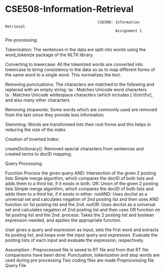 # CSE508-Information-Retrieval
                                              CSE508: Information Retrieval
                                                      Assignment 1
Pre-processing:

Tokenization: 
The sentences in the data are split into words using the word_tokenize package of the NLTK library. 

Converting to lowercase:
All the tokenized words are converted into lowercase to bring consistency in the data so as to map different forms of the same word to a single word. This normalizes the text.

Removing punctuations:
The characters are matched to the following and replaced with an empty string:
\w : Matches Unicode word characters  
\s : Matches Unicode whitespace characters (which includes [ \t\n\r\f\v], and also many other characters

Removing stopwords:
Some words which are commonly used are removed from the text since they provide less information.

Stemming:
Words are transformed into their root forms and this helps in reducing the size of the index.

Creation of Inverted Index: 

createDictionary(): Removed special characters from sentences and created  terms to docID mapping.



Query Processing:

Function Process the given query
AND:  Intersection of the given 2 posting lists
Simple merge algorithm, which compares the docID of both lists and adds them to a third list, if it exists in both.
OR:  Union of the given 2 posting lists
Simple merge algorithm, which compares the docID of both lists and adds them to a third list, if it exists in either.
notAND: Uses doclist as a universal set and calculates negation of 2nd posting list and then uses AND function on 1st posting list and the  2nd.
notOR: Uses doclist as a universal set and calculates negation of 2nd posting list and then uses OR function on 1st posting list and the  2nd.
process: Takes the 2 posting list and boolean expression needed, and applies the appropriate function.

User gives a query and expression as input, sets the first word and extracts its posting list, and loops over the input query and expression. Evaluate the posting lists of each input and evaluate the expression, respectively. 

Assumption : 
Preprocessed file is saved to RT file and from that RT file comparisons have been done.
Punctuation, tokenization and stop words are used during pre processing
Two coding files are made
Preprocessing file
Query File 
  

                                                        


